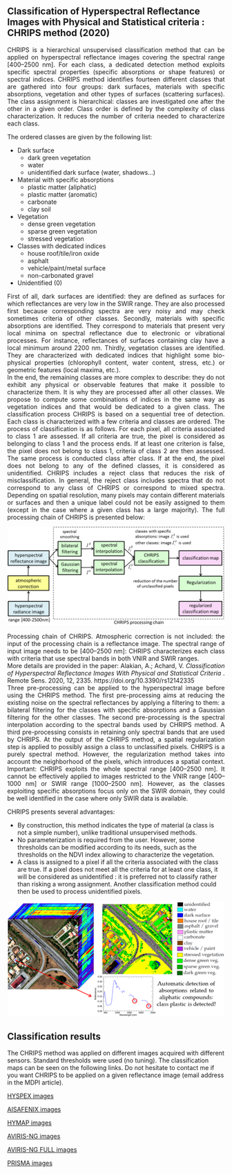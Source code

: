 ## Classification of Hyperspectral Reflectance Images with Physical and Statistical criteria : CHRIPS method (2020)

<div align="justify"> 
CHRIPS is a hierarchical unsupervised classification method that can be applied on hyperspectral reflectance images covering the spectral range [400–2500 nm]. For each class, a dedicated detection method exploits specific spectral properties (specific absorptions or shape features) or spectral indices. CHRIPS method identifies fourteen different classes that are gathered into four groups: dark surfaces, materials with specific absorptions, vegetation and other types of surfaces (scattering surfaces). The class assignment is hierarchical: classes are investigated one after the other in a given order. Class order is defined by the complexity of class characterization. It reduces the number of criteria needed to characterize each class. 
</div> 


The ordered classes are given by the following list:
*  Dark surface
   * dark green vegetation
   * water
   * unidentified dark surface (water, shadows...)
*  Material with specific absorptions
   * plastic matter (aliphatic)
   * plastic matter (aromatic)
   * carbonate
   * clay soil
*  Vegetation
   * dense green vegetation
   * sparse green vegetation
   * stressed vegetation
*  Classes with dedicated indices
   * house roof/tile/iron oxide
   * asphalt
   * vehicle/paint/metal surface
   * non-carbonated gravel
*  Unidentified (0)


<div align="justify"> 
First of all, dark surfaces are identified: they are defined as surfaces for which reflectances are very low in the SWIR range. They are also processed first because corresponding spectra are very noisy and may check sometimes criteria of other classes. Secondly, materials with specific absorptions are identified. They correspond to materials that present very local minima on spectral reflectance due to electronic or vibrational processes. For instance, reflectances of surfaces containing clay have a local minimum around 2200 nm. Thirdly, vegetation classes are identified. They are characterized with dedicated indices that highlight some bio-physical properties (chlorophyll content, water content, stress, etc.) or geometric features (local maxima, etc.). 
</div> 

<div align="justify"> 
In the end, the remaining classes are more complex to describe: they do not exhibit any physical or observable features that make it possible to characterize them. It is why they are processed after all other classes. We propose to compute some combinations of indices in the same way as vegetation indices and that would be dedicated to a given class. The classification process CHRIPS is based on a sequential tree of detection. Each class is characterized with a few criteria and classes are ordered. The process of classification is as follows. For each pixel, all criteria associated to class 1 are assessed. If all criteria are true, the pixel is considered as belonging to class 1 and the process ends. If at least one criterion is false, the pixel does not belong to class 1, criteria of class 2 are then assessed. The same process is conducted class after class. If at the end, the pixel does not belong to any of the defined classes, it is considered as unidentified. CHRIPS includes a reject class that reduces the risk of misclassification. In general, the reject class includes spectra that do not correspond to any class of CHRIPS or correspond to mixed spectra. Depending on spatial resolution, many pixels may contain different materials or surfaces and then a unique label could not be easily assigned to them (except in the case where a given class has a large majority). The full processing chain of CHRIPS is presented below: 
</div> 


<p align="center">
  <img src="Complements/schema_CHRIPS.png" width="700" />
</p>

<div align="justify"> 
Processing chain of CHRIPS. Atmospheric correction is not included: the input of the processing chain is a reflectance image. The spectral range of input image needs to be [400–2500 nm]: CHRIPS characterizes each class with criteria that use spectral bands in both VNIR and SWIR ranges. 
</div> 

<div align="justify"> 
More details are provided in the paper: 
Alakian, A.; Achard, V. <i> Classification of Hyperspectral Reflectance Images With Physical and Statistical Criteria </i>. Remote Sens. 2020, 12, 2335. https://doi.org/10.3390/rs12142335
</div> 


<div align="justify"> 
Three pre-processing can be applied to the hyperspectral image before using the CHRIPS method. The first pre-processing aims at reducing the existing noise on the spectral reflectances by applying a filtering to them: a bilateral filtering for the classes with specific absorptions and a Gaussian filtering for the other classes. The second pre-processing is the spectral interpolation according to the spectral bands used by CHRIPS method. A third pre-processing consists in retaining only spectral bands that are used by CHRIPS. At the output of the CHRIPS method, a spatial regularization step is applied to possibly assign a class to unclassified pixels. CHRIPS is a purely spectral method. However, the regularization method takes into account the neighborhood of the pixels, which introduces a spatial context. 
Important: CHRIPS exploits the whole spectral range [400–2500 nm]. It cannot be effectively applied to images restricted to the VNIR range [400–1000 nm] or SWIR range [1000–2500 nm]. However, as the classes exploiting specific absorptions focus only on the SWIR domain, they could be well identified in the case where only SWIR data is available. 
</div> 



CHRIPS presents several advantages: 
* By construction, this method indicates the type of material (a class is not a simple number), unlike traditional unsupervised methods. 
* No parameterization is required from the user. However, some thresholds can be modified according to its needs, such as the thresholds on the NDVI index allowing to characterize the vegetation. 
* A class is assigned to a pixel if all the criteria associated with the class are true. If a pixel does not meet all the criteria for at least one class, it will be considered as unidentified : it is preferred not to classify rather than risking a wrong assignment. Another classification method could then be used to process unidentified pixels. 


<p align="center">
  <img src="Complements/Graphical_Abstract_CHRIPS_REDUIT.png" width="700" />
</p>

## Classification results

The CHRIPS method was applied on different images acquired with different sensors. Standard thresholds were used (no tuning). The classification maps can be seen on the following links. Do not hesitate to contact me if you want CHRIPS to be applied on a given reflectance image (email address in the MDPI article). 

[HYSPEX images](visu_images_HYSPEX.md)

[AISAFENIX images](visu_images_AISAFENIX.md)

[HYMAP images](visu_images_HYMAP.md)

[AVIRIS-NG images](visu_images_AVIRIS-NG.md)

[AVIRIS-NG FULL images](visu_images_BIG-IMAGE.md)

[PRISMA images](visu_images_PRISMA.md)








